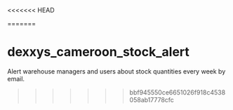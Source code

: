 <<<<<<< HEAD

=======
# dexxys_cameroon_stock_alert
Alert warehouse managers and users  about stock quantities every week by email.
>>>>>>> bbf945550ce6651026f918c4538058ab17778cfc
